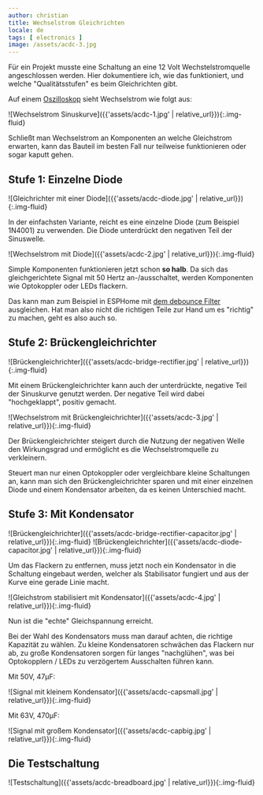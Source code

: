 ```yaml
---
author: christian
title: Wechselstrom Gleichrichten
locale: de
tags: [ electronics ]
image: /assets/acdc-3.jpg
---
```


Für ein Projekt musste eine Schaltung an eine 12 Volt Wechstelstrom&shy;quelle
angeschlossen werden. Hier dokumentiere ich, wie das funktioniert, und welche
"Qualitätsstufen" es beim Gleichrichten gibt.

[scope]: https://de.wikipedia.org/wiki/Oszilloskop
[espdebounce]: https://esphome.io/components/sensor/index.html#throttle-heartbeat-debounce-delta

Auf einem [Oszilloskop][scope] sieht Wechselstrom wie folgt aus:

![Wechselstrom Sinuskurve]({{'assets/acdc-1.jpg' | relative_url}}){:.img-fluid}

Schließt man Wechselstrom an Komponenten an welche Gleichstrom erwarten,
kann das Bauteil im besten Fall nur teilweise funktionieren oder sogar
kaputt gehen.

## Stufe 1: Einzelne Diode

![Gleichrichter mit einer Diode]({{'assets/acdc-diode.jpg' | relative_url}}){:.img-fluid}

In der einfachsten Variante, reicht es eine einzelne Diode (zum Beispiel 1N4001)
zu verwenden. Die Diode unterdrückt den negativen Teil der Sinuswelle.

![Wechselstrom mit Diode]({{'assets/acdc-2.jpg' | relative_url}}){:.img-fluid}

Simple Komponenten funktionieren jetzt schon **so halb**. Da sich das
gleichgerichtete Signal mit 50 Hertz an-/ausschaltet, werden Komponenten wie Optokoppler
oder LEDs flackern.

Das kann man zum Beispiel in ESPHome mit [dem debounce Filter][espdebounce]
ausgleichen. Hat man also nicht die richtigen Teile zur Hand um es "richtig" zu machen,
geht es also auch so.

## Stufe 2: Brückengleichrichter

![Brückengleichrichter]({{'assets/acdc-bridge-rectifier.jpg' | relative_url}}){:.img-fluid}

Mit einem Brücken&shy;gleichrichter kann auch der unterdrückte, negative
Teil der Sinuskurve genutzt werden. Der negative Teil wird dabei "hochgeklappt",
positiv gemacht.

![Wechselstrom mit Brückengleichrichter]({{'assets/acdc-3.jpg' | relative_url}}){:.img-fluid}

Der Brücken&shy;gleichrichter steigert durch die Nutzung der negativen Welle den
Wirkungsgrad und ermöglicht es die Wechselstrom&shy;quelle zu verkleinern.

Steuert man nur einen Optokoppler oder vergleichbare kleine Schaltungen an, kann man
sich den Brücken&shy;gleichrichter sparen und mit einer einzelnen Diode und einem
Kondensator arbeiten, da es keinen Unterschied macht.

## Stufe 3: Mit Kondensator

![Brückengleichrichter]({{'assets/acdc-bridge-rectifier-capacitor.jpg' | relative_url}}){:.img-fluid} ![Brückengleichrichter]({{'assets/acdc-diode-capacitor.jpg' | relative_url}}){:.img-fluid}

Um das Flackern zu entfernen, muss jetzt noch ein Kondensator in die Schaltung eingebaut
werden, welcher als Stabilisator fungiert und aus der Kurve eine gerade Linie macht.

![Gleichstrom stabilisiert mit Kondensator]({{'assets/acdc-4.jpg' | relative_url}}){:.img-fluid}

Nun ist die "echte" Gleichspannung erreicht.

Bei der Wahl des Kondensators muss man darauf achten, die richtige Kapazität
zu wählen. Zu kleine Kondensatoren schwächen das Flackern nur ab, zu große Kondensatoren
sorgen für langes "nachglühen", was bei Optokopplern / LEDs zu verzögertem Ausschalten
führen kann.

Mit 50V, 47μF:

![Signal mit kleinem Kondensator]({{'assets/acdc-capsmall.jpg' | relative_url}}){:.img-fluid}

Mit 63V, 470μF:

![Signal mit großem Kondensator]({{'assets/acdc-capbig.jpg' | relative_url}}){:.img-fluid}

## Die Testschaltung

![Testschaltung]({{'assets/acdc-breadboard.jpg' | relative_url}}){:.img-fluid}
